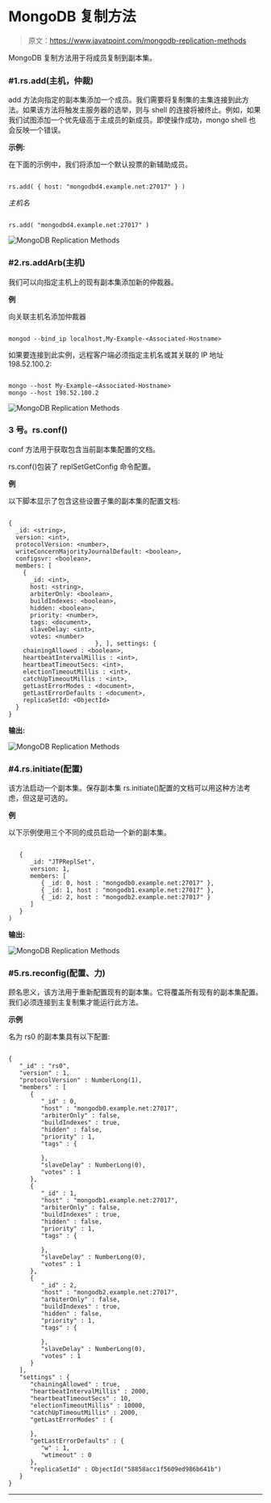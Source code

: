 # MongoDB 复制方法

> 原文：<https://www.javatpoint.com/mongodb-replication-methods>

MongoDB 复制方法用于将成员复制到副本集。

### #1.rs.add(主机，仲裁)

add 方法向指定的副本集添加一个成员。我们需要将复制集的主集连接到此方法。如果该方法将触发主服务器的选举，则与 shell 的连接将被终止。例如，如果我们试图添加一个优先级高于主成员的新成员。即使操作成功，mongo shell 也会反映一个错误。

**示例:**

在下面的示例中，我们将添加一个默认投票的新辅助成员。

```

rs.add( { host: "mongodbd4.example.net:27017" } )

```

*主机名*

```

rs.add( "mongodbd4.example.net:27017" )

```

![MongoDB Replication Methods](img/2a701888546312c0ae51a1e713b93cde.png)

### #2.rs.addArb(主机)

我们可以向指定主机上的现有副本集添加新的仲裁器。

**例**

向关联主机名添加仲裁器

```

mongod --bind_ip localhost,My-Example-<Associated-Hostname>

```

如果要连接到此实例，远程客户端必须指定主机名或其关联的 IP 地址 198.52.100.2:

```

mongo --host My-Example-<Associated-Hostname>
mongo --host 198.52.100.2

```

![MongoDB Replication Methods](img/d7935febd5f71936002f25d47412d09d.png)

### 3 号。rs.conf()

conf 方法用于获取包含当前副本集配置的文档。

rs.conf()包装了 replSetGetConfig 命令配置。

**例**

以下脚本显示了包含这些设置子集的副本集的配置文档:

```

{
  _id: <string>,
  version: <int>,
  protocolVersion: <number>,
  writeConcernMajorityJournalDefault: <boolean>,
  configsvr: <boolean>,
  members: [
    {
      _id: <int>,
      host: <string>,
      arbiterOnly: <boolean>,
      buildIndexes: <boolean>,
      hidden: <boolean>,
      priority: <number>,
      tags: <document>,
      slaveDelay: <int>,
      votes: <number>
    					}, ], settings: {
    chainingAllowed : <boolean>,
    heartbeatIntervalMillis : <int>,
    heartbeatTimeoutSecs: <int>,
    electionTimeoutMillis : <int>,
    catchUpTimeoutMillis : <int>,
    getLastErrorModes : <document>,
    getLastErrorDefaults : <document>,
    replicaSetId: <ObjectId>
  }
}

```

**输出:**

![MongoDB Replication Methods](img/613412a054560a41cd2cd04be8c6a2b0.png)

### #4.rs.initiate(配置)

该方法启动一个副本集。保存副本集 rs.initiate()配置的文档可以用这种方法考虑，但这是可选的。

**例**

以下示例使用三个不同的成员启动一个新的副本集。

```

   {
      _id: "JTPReplSet",
      version: 1,
      members: [
         { _id: 0, host : "mongodb0.example.net:27017" },
         { _id: 1, host : "mongodb1.example.net:27017" },
         { _id: 2, host : "mongodb2.example.net:27017" }
      ]
   }
)

```

**输出:**

![MongoDB Replication Methods](img/d4b738f6b8ed5e702446738fc171d716.png)

### #5.rs.reconfig(配置、力)

顾名思义，该方法用于重新配置现有的副本集。它将覆盖所有现有的副本集配置。我们必须连接到主复制集才能运行此方法。

**示例**

名为 rs0 的副本集具有以下配置:

```

{
   "_id" : "rs0",
   "version" : 1,
   "protocolVersion" : NumberLong(1),
   "members" : [
      {
         "_id" : 0,
         "host" : "mongodb0.example.net:27017",
         "arbiterOnly" : false,
         "buildIndexes" : true,
         "hidden" : false,
         "priority" : 1,
         "tags" : {

         },
         "slaveDelay" : NumberLong(0),
         "votes" : 1
      },
      {
         "_id" : 1,
         "host" : "mongodb1.example.net:27017",
         "arbiterOnly" : false,
         "buildIndexes" : true,
         "hidden" : false,
         "priority" : 1,
         "tags" : {

         },
         "slaveDelay" : NumberLong(0),
         "votes" : 1
      },
      {
         "_id" : 2,
         "host" : "mongodb2.example.net:27017",
         "arbiterOnly" : false,
         "buildIndexes" : true,
         "hidden" : false,
         "priority" : 1,
         "tags" : {

         },
         "slaveDelay" : NumberLong(0),
         "votes" : 1
      }
   ],
   "settings" : {
      "chainingAllowed" : true,
      "heartbeatIntervalMillis" : 2000,
      "heartbeatTimeoutSecs" : 10,
      "electionTimeoutMillis" : 10000,
      "catchUpTimeoutMillis" : 2000,
      "getLastErrorModes" : {

      },
      "getLastErrorDefaults" : {
         "w" : 1,
         "wtimeout" : 0
      },
      "replicaSetId" : ObjectId("58858acc1f5609ed986b641b")
   }
}

```

* * *
